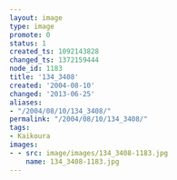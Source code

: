 ```yaml
---
layout: image
type: image
promote: 0
status: 1
created_ts: 1092143828
changed_ts: 1372159444
node_id: 1183
title: '134_3408'
created: '2004-08-10'
changed: '2013-06-25'
aliases:
- "/2004/08/10/134_3408/"
permalink: "/2004/08/10/134_3408/"
tags:
- Kaikoura
images:
- - src: image/images/134_3408-1183.jpg
    name: 134_3408-1183.jpg
---
```


